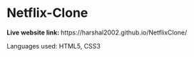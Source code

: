 # Netflix-Clone

<p><b>Live website link: </b> https://harshal2002.github.io/NetflixClone/</p>

Languages used: HTML5, CSS3
